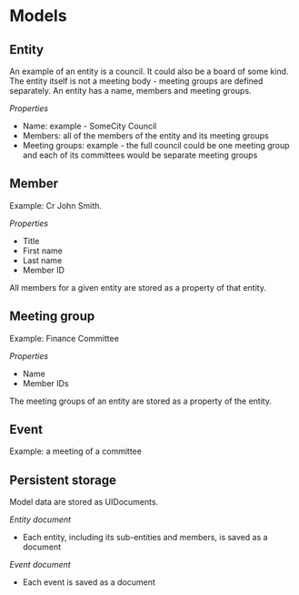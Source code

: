 # Models

## Entity
An example of an entity is a council.  It could also be a board of some kind. The entity itself is not a meeting body - meeting groups are defined separately.  An entity has a name, members and meeting groups.

*Properties*

- Name:  example - SomeCity Council
- Members: all of the members of the entity and its meeting groups
- Meeting groups: example - the full council could be one meeting group and each of its committees would be separate meeting groups

## Member
Example: Cr John Smith.

*Properties*

- Title
- First name
- Last name
- Member ID

All members for a given entity are stored as a property of that entity.


## Meeting group
Example: Finance Committee

*Properties*

- Name
- Member IDs

The meeting groups of an entity are stored as a property of the entity.

## Event
Example: a meeting of a committee


## Persistent storage
Model data are stored as UIDocuments.

*Entity document*

- Each entity, including its sub-entities and members, is saved as a document

*Event document*

- Each event is saved as a document

